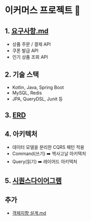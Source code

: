 # 이커머스 프로젝트 🛒

## 1. [요구사항.md](docs%2F%EC%9A%94%EA%B5%AC%EC%82%AC%ED%95%AD.md)

- 상품 주문 / 결제 API
- 쿠폰 발급 API
- 인기 상품 조회 API

## 2. 기술 스택

- Kotlin, Java, Spring Boot
- MySQL, Redis
- JPA, QueryDSL, Junit 등

## 3. [ERD](docs%2FERD.md)

## 4. 아키텍처

- 데이터 모델을 분리한 CQRS 패턴 적용
- Command(쓰기) ➡️ 헥사고날 아키텍처
- Query(읽기) ➡️ 레이어드 아키텍처

## 5. [시퀀스다이어그램](docs%2F%EC%8B%9C%ED%80%80%EC%8A%A4%EB%8B%A4%EC%9D%B4%EC%96%B4%EA%B7%B8%EB%9E%A8.md)

## 추가

- [객체지향 설계.md](docs%2FObject-Oriented-Design.md)